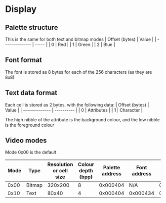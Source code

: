 # Display

## Palette structure
This is the same for both text and bitmap modes
| Offset (bytes) | Value |
| -------------- | ----- |
| 0              | Red   |
| 1              | Green |
| 2              | Blue  |

## Font format
The font is stored as 8 bytes for each of the 256 characters (as they are 8x8)

## Text data format
Each cell is stored as 2 bytes, with the following data:
| Offset (bytes) | Value      |
| -------------- | ---------- |
| 0              | Attributes |
| 1              | Character  |

The high nibble of the attribute is the background colour, and the low nibble is the
foreground colour

## Video modes
Mode 0x00 is the default

| Mode | Type   | Resolution or cell size | Colour depth (bpp) | Palette address | Font address | Data address |
| ---- | ------ | ----------------------- | ------------------ | --------------- | ------------ | ------------ |
| 0x00 | Bitmap | 320x200                 | 8                  | 0x000404        | N/A          | 0x000704     |
| 0x10 | Text   | 80x40                   | 4                  | 0x000404        | 0x000434     | 0x000C34     |
